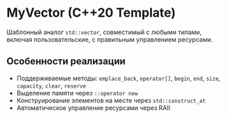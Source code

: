 # MyVector (C++20 Template)

Шаблонный аналог `std::vector`, совместимый с любыми типами, включая пользовательские, с правильным управлением ресурсами.

## Особенности реализации

- Поддерживаемые методы: `emplace_back`, `operator[]`, `begin`, `end`, `size`, `capacity`, `clear`, `reserve`
- Выделение памяти через `::operator new`
- Конструирование элементов на месте через `std::construct_at`
- Автоматическое управление ресурсами через RAII
